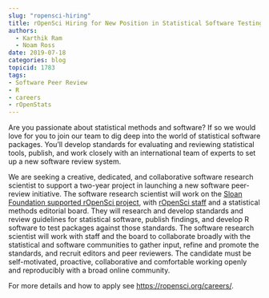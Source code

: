 ```yaml
---
slug: "ropensci-hiring"
title: rOpenSci Hiring for New Position in Statistical Software Testing and Peer Review
authors:
  - Karthik Ram
  - Noam Ross
date: 2019-07-18
categories: blog
topicid: 1783
tags:
- Software Peer Review
- R
- careers
- rOpenStats
---
```


Are you passionate about statistical methods and software? If so we would love for you to join our team to dig deep into the world of statistical software packages. You’ll develop standards for evaluating and reviewing statistical tools, publish, and work closely with an international team of experts to set up a new software review system.

We are seeking a creative, dedicated, and collaborative software research scientist to support a two-year project in launching a new software peer-review initiative. The software research scientist will work on the [Sloan Foundation supported rOpenSci project](/blog/2019/07/15/expanding-software-review/), with [rOpenSci staff](/about/#team) and a statistical methods editorial board. They will research and develop standards and review guidelines for statistical software, publish findings, and develop R software to test packages against those standards. The software research scientist will work with staff and the board to collaborate broadly with the statistical and software communities to gather input, refine and promote the standards, and recruit editors and peer reviewers. The candidate must be self-motivated, proactive, collaborative and comfortable working openly and reproducibly with a broad online community.

For more details and how to apply see https://ropensci.org/careers/.
